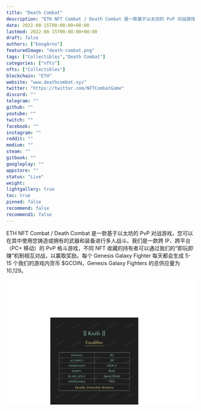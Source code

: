 ```yaml
---
title: "Death Combat"
description: "ETH NFT Combat / Death Combat 是一款基于以太坊的 PvP 对战游戏，您可以在其中使用您铸造或拥有的武器和装备进行多人战斗。"
date: 2022-08-15T00:00:00+08:00
lastmod: 2022-08-15T00:00:00+08:00
draft: false
authors: ["boogArno"]
featuredImage: "death-combat.png"
tags: ["Collectibles","Death Combat"]
categories: ["nfts"]
nfts: ["Collectibles"]
blockchain: "ETH"
website: "www.deathcombat.xyz"
twitter: "https://twitter.com/NFTCombatGame"
discord: ""
telegram: ""
github: ""
youtube: ""
twitch: ""
facebook: ""
instagram: ""
reddit: ""
medium: ""
steam: ""
gitbook: ""
googleplay: ""
appstore: ""
status: "Live"
weight: 
lightgallery: true
toc: true
pinned: false
recommend: false
recommend1: false
---
```

ETH NFT Combat / Death Combat 是一款基于以太坊的 PvP 对战游戏，您可以在其中使用您铸造或拥有的武器和装备进行多人战斗。我们是一款跨 IP、跨平台（PC+ 移动）的 PvP 格斗游戏，不同 NFT 收藏的持有者可以通过我们的“即玩即赚”机制相互对战，以赢取奖励。每个 Genesis Galaxy Fighter 每天都会生成 5-15 个我们的游戏内货币 $GCOIN，Genesis Galaxy Fighters 的总供应量为 10,129。

![deathcombat-dapp-collectibles-ethereum-image1_9d6aa6e260605c6b80c1140cb321da34](deathcombat-dapp-collectibles-ethereum-image1_9d6aa6e260605c6b80c1140cb321da34.png)